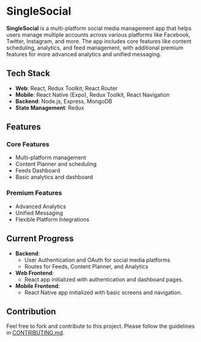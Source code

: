 ﻿# SingleSocial

**SingleSocial** is a multi-platform social media management app that helps users manage multiple accounts across various platforms like Facebook, Twitter, Instagram, and more. The app includes core features like content scheduling, analytics, and feed management, with additional premium features for more advanced analytics and unified messaging.

## Tech Stack
- **Web**: React, Redux Toolkit, React Router
- **Mobile**: React Native (Expo), Redux Toolkit, React Navigation
- **Backend**: Node.js, Express, MongoDB
- **State Management**: Redux

## Features
### Core Features
- Multi-platform management
- Content Planner and scheduling
- Feeds Dashboard
- Basic analytics and dashboard

### Premium Features
- Advanced Analytics
- Unified Messaging
- Flexible Platform Integrations

## Current Progress
- **Backend**:
  - User Authentication and OAuth for social media platforms
  - Routes for Feeds, Content Planner, and Analytics
- **Web Frontend**:
  - React app initialized with authentication and dashboard pages.
- **Mobile Frontend**:
  - React Native app initialized with basic screens and navigation.

## Contribution
Feel free to fork and contribute to this project. Please follow the guidelines in [CONTRIBUTING.md](docs/CONTRIBUTING.md).
